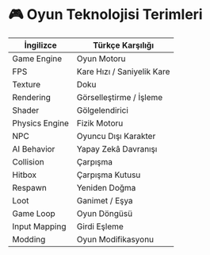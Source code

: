 # 🎮 Oyun Teknolojisi Terimleri

| İngilizce         | Türkçe Karşılığı              |
|-------------------|-------------------------------|
| Game Engine       | Oyun Motoru                   |
| FPS               | Kare Hızı / Saniyelik Kare    |
| Texture           | Doku                          |
| Rendering         | Görselleştirme / İşleme       |
| Shader            | Gölgelendirici                |
| Physics Engine    | Fizik Motoru                  |
| NPC               | Oyuncu Dışı Karakter          |
| AI Behavior       | Yapay Zekâ Davranışı          |
| Collision         | Çarpışma                      |
| Hitbox            | Çarpışma Kutusu               |
| Respawn           | Yeniden Doğma                 |
| Loot              | Ganimet / Eşya                |
| Game Loop         | Oyun Döngüsü                  |
| Input Mapping     | Girdi Eşleme                  |
| Modding           | Oyun Modifikasyonu            |